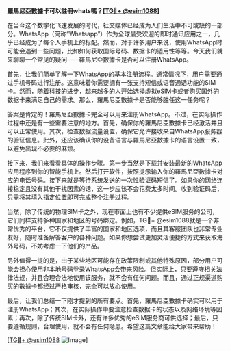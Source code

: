 **羅馬尼亞數據卡可以註冊whats嗎？[[TG💪+ @esim1088](https://t.me/s/esim1088)]**

在当今这个数字化飞速发展的时代，社交媒体已经成为人们生活中不可或缺的一部分。WhatsApp（简称“Whatsapp”）作为全球最受欢迎的即时通讯应用之一，几乎已经成为了每个人手机上的标配。然而，对于许多用户来说，使用WhatsApp时可能会遇到一些问题，比如如何获取国际号码、数据卡的适用性等等。今天我们就来聊聊一个常见的疑问——羅馬尼亞數據卡是否可以注册WhatsApp。

首先，让我们简单了解一下WhatsApp的基本注册流程。通常情况下，用户需要通过手机号码进行注册。这意味着你需要拥有一张支持短信或语音通话功能的SIM卡。然而，随着科技的进步，越来越多的人开始选择虚拟eSIM卡或者购买国外的数据卡来满足自己的需求。那么，羅馬尼亞數據卡是否能够胜任这一任务呢？

答案是肯定的！羅馬尼亞數據卡完全可以用来注册WhatsApp。不过，在实际操作过程中还是有一些需要注意的地方。首先，确保你的羅馬尼亞數據卡已经激活并且可以正常使用。其次，检查数据流量设置，确保它允许接收来自WhatsApp服务器的验证信息。此外，还应该确认你的设备语言与羅馬尼亞數據卡的语言设置一致，以避免出现不必要的麻烦。

接下来，我们来看看具体的操作步骤。第一步当然是下载并安装最新的WhatsApp应用程序到你的智能手机上。然后打开软件，按照提示输入你的羅馬尼亞數據卡对应的电话号码。接下来就是等待系统发送的一次性验证码短信了。如果你的网络连接稳定且没有其他干扰因素的话，这一步应该不会花费太多时间。收到验证码后，只需将其填入指定位置即可完成整个注册过程。

当然，除了传统的物理SIM卡之外，现在市面上也有不少提供eSIM服务的公司，它们同样支持多种国家和地区的号码绑定。例如，TG💪+ @esim1088就是一个非常优秀的平台，它不仅提供了丰富的国家和地区选项，而且其客服团队也非常专业友好，随时准备解答客户的各种问题。如果你想尝试更加灵活便捷的方式来获取海外号码，不妨考虑一下他们的产品。

另外值得一提的是，由于某些地区可能存在政策限制或其他特殊原因，部分用户可能会担心使用非本地号码登录WhatsApp会带来风险。但实际上，只要遵守相关法律法规，并且合理合法地使用该服务，就不会有任何问题。而且，通过正规渠道购买的數據卡都经过严格审核，完全可以放心使用。

最后，让我们总结一下刚才提到的所有要点。首先，羅馬尼亞數據卡确实可以用于注册WhatsApp；其次，在实际操作中要注意检查数据卡的状态以及网络环境等因素；再次，除了传统SIM卡外，还有许多优秀的eSIM服务商可供选择；最后，只要遵循规则，合理使用，就不会有任何隐患。希望这篇文章能给大家带来帮助！

[[TG💪+ @esim1088](https://t.me/s/esim1088) ![Image](https://i.postimg.cc/4NQfJmqS/Snipaste-2025-05-13-00-14-12.png)]